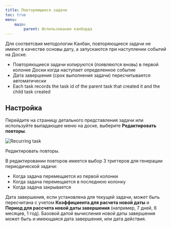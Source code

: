 ```yaml
---
title: Повторяющиеся задачи
toc: true
menu:
    main:
        parent: Использование канборда
---
```


Для соответсвия методологии Канбан, повторяющиеся задачи не имеют в качестве основы дату, а запускаются при наступлении событий на Доске.

-   Повторяющиеся задачи копируются (появляются вновь) в первой колонке Доски когда наступает определенное событие
-   Дата завершения (срок выполнения задачи) пересчитывается автоматически
-   Each task records the task id of the parent task that created it and the child task created

Настройка
---------

Перейдите на страницу детального представления задачи или используйте выпадающее меню на доске, выберите **Редактировать повторы**.

![Recurring task](/images/v1/recurring-tasks.png)

Редактировать повторы.

В редактировании повторов имеется выбор 3 триггеров для генерации периодической задачи:

-   Когда задача перемещается из первой колонки
-   Когда задача перемещается в последнюю колонку
-   Когда задача закрывается

Дата завершения, если установлена для текущей задачи, может быть пересчитана с учетом **Коэффициента для расчета новой даты** и **Период для рассчета новой даты завершения** (например, 7 дней, 6 месяцев, 1 год). Базовой датой вычисления новой даты завершения может быть и имеющаяся дата завершения, или дата действия.
